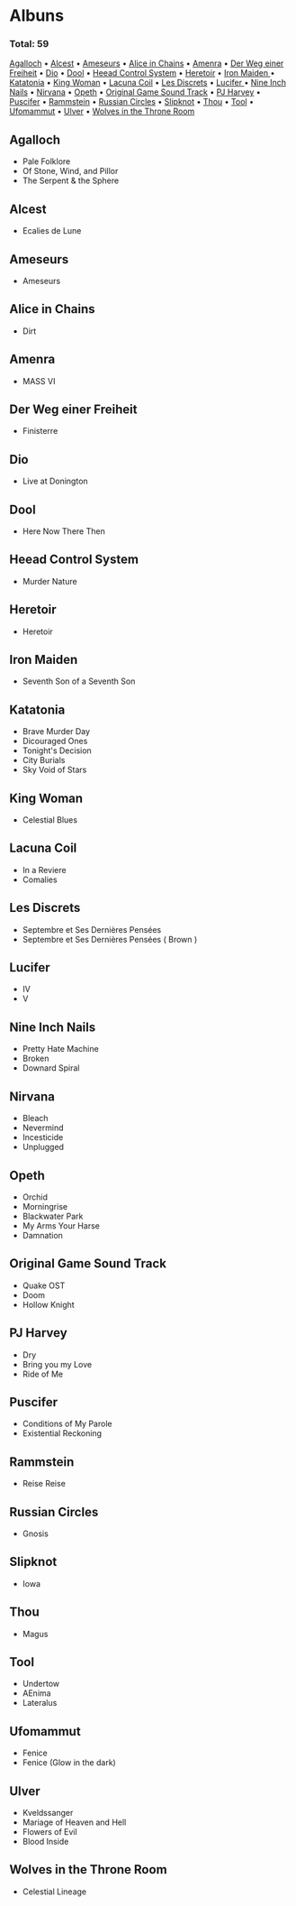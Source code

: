 
# Albuns 

### Total: 59

[Agalloch](#Agalloch) •
[Alcest](#Alcest) •
[Ameseurs](#Ameseurs) •
[Alice in Chains](#Alice-in-Chains) •
[Amenra](#Amenra) •
[Der Weg einer Freiheit](#Der-Weg-einer-Freiheit) •
[Dio](#Dio) •
[Dool](#Dool) •
[Heead Control System](#Heead-Control-System) •
[Heretoir](#Heretoir) •
[Iron Maiden ](#Iron-Maiden) •
[Katatonia](#Katatonia) •
[King Woman](#King-Woman) •
[Lacuna Coil](#Lacuna-Coil) •
[Les Discrets](#Les-Discrets) •
[Lucifer ](#Lucifer) •
[Nine Inch Nails](#Nine-Inch-Nails) •
[Nirvana](#Nirvana) •
[Opeth](#Opeth) •
[Original Game Sound Track](#Original-Game-Sound-Track) •
[PJ Harvey](#PJ-Harvey) •
[Puscifer](#Puscifer) •
[Rammstein](#Rammstein) •
[Russian Circles](#Russian-Circles) •
[Slipknot](#Slipknot) •
[Thou](#Thou) •
[Tool](#Tool) •
[Ufomammut](#Ufomammut) •
[Ulver](#Ulver) •
[Wolves in the Throne Room](#Wolves-in-the-Throne-Room)

## Agalloch

* Pale Folklore
* Of Stone, Wind, and Pillor
* The Serpent & the Sphere

## Alcest

* Ecalies de Lune

## Ameseurs

* Ameseurs

## Alice in Chains

* Dirt

## Amenra

* MASS VI 

## Der Weg einer Freiheit

* Finisterre

## Dio

* Live at Donington 
  
## Dool

* Here Now There Then

## Heead Control System

* Murder Nature

## Heretoir

* Heretoir

## Iron Maiden 

* Seventh Son of a Seventh Son

## Katatonia

* Brave Murder Day
* Dicouraged Ones
* Tonight's Decision
* City Burials
* Sky Void of Stars

## King Woman

* Celestial Blues 

## Lacuna Coil

* In a Reviere
* Comalies

## Les Discrets

* Septembre et Ses Dernières Pensées 
* Septembre et Ses Dernières Pensées ( Brown )

## Lucifer 

* IV
* V

## Nine Inch Nails

* Pretty Hate Machine
* Broken
* Downard Spiral 

## Nirvana

* Bleach
* Nevermind
* Incesticide
* Unplugged

## Opeth

* Orchid
* Morningrise
* Blackwater Park
* My Arms Your Harse
* Damnation

## Original Game Sound Track

* Quake OST
* Doom
* Hollow Knight

## PJ Harvey

* Dry
* Bring you my Love
* Ride of Me

## Puscifer

* Conditions of My Parole
* Existential Reckoning

## Rammstein

* Reise Reise

## Russian Circles

* Gnosis

## Slipknot

* Iowa

## Thou

* Magus

## Tool

* Undertow
* AEnima
* Lateralus

## Ufomammut

* Fenice
* Fenice (Glow in the dark)

## Ulver

* Kveldssanger
* Mariage of Heaven and Hell 
* Flowers of Evil
* Blood Inside

## Wolves in the Throne Room

* Celestial Lineage
